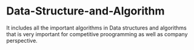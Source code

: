 # Data-Structure-and-Algorithm
It includes all the important algorithms in Data structures and algorithms that is very important for competitive proogramming as well as company perspective.
